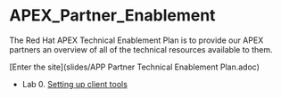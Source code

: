 # APEX_Partner_Enablement
The Red Hat APEX Technical Enablement Plan is to provide our APEX partners an overview of all of the technical resources available to them.

[Enter the site](slides/APP Partner Technical Enablement Plan.adoc)
* Lab 0. [Setting up client tools](0-setting-up-client-tools.adoc)
